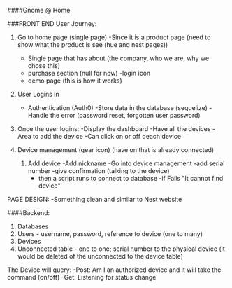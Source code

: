 ####Gnome @ Home

###FRONT END
User Journey: 

1. Go to home page (single page)
	-Since it is a product page (need to show what the product is see (hue and nest pages))
	- Single page that has about (the company, who we are, why we chose this)
	- purchase section (null for now)
	-login icon
	- demo page (this is how it works)



2. User Logins in
	- Authentication (Auth0)
	-Store data in the database (sequelize)
	-Handle the error (password reset, forgotten user password)
	
3. Once the user logins: 
	-Display the dashboard
	-Have all the devices
	-Area to add the device
	-Can click on or off deach device

4. Device management (gear icon) (have on that is already connected)
	1. Add device
		-Add nickname
		-Go into device management
		-add serial number
		-give confirmation (talking to the device)
		- then a script runs to connect to database
		-if Fails "It cannot find device"

PAGE DESIGN: 
-Something clean and similar to Nest website

####Backend: 

1. Databases
  1. Users - username, password, reference to device (one to many)
  2. Devices 
  3. Unconnected table - one to one; serial number to the physical device (it would be deleted of the unconnected to the device table)

The Device will query: 
	-Post: Am I an authorized device and it will take the command (on/off)
	-Get: Listening for status change



